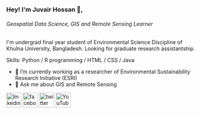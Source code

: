 ### Hey! I'm Juvair Hossan 👋,
###### Geospatial Data Science, GIS and Remote Sensing Learner
I'm undergrad final year student of Environmental Science Discipline of Khulna University, Bangladesh. Looking for graduate research assistantship.

Skills: Python / R programming / HTML / CSS / Java 

- 🔭 I’m currently working  as a researcher of Environmental Sustainability Research Initiative (ESRI) 
- 💬 Ask me about GIS and Remote Sensing 


[<img src='https://cdn.jsdelivr.net/npm/simple-icons@3.0.1/icons/linkedin.svg' alt='linkedin' height='40'>](https://www.linkedin.com/in/juvairhossan/)  [<img src='https://cdn.jsdelivr.net/npm/simple-icons@3.0.1/icons/facebook.svg' alt='facebook' height='40'>](https://www.facebook.com/juvairhossan.ku.esd)  [<img src='https://cdn.jsdelivr.net/npm/simple-icons@3.0.1/icons/twitter.svg' alt='twitter' height='40'>](https://twitter.com/JuvairH)  [<img src='https://cdn.jsdelivr.net/npm/simple-icons@3.0.1/icons/youtube.svg' alt='YouTube' height='40'>](https://www.youtube.com/channel/GeospatialLabGeoL)  

